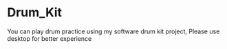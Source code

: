# Drum_Kit
You can play drum practice using my software drum kit project, Please use desktop for better experience
